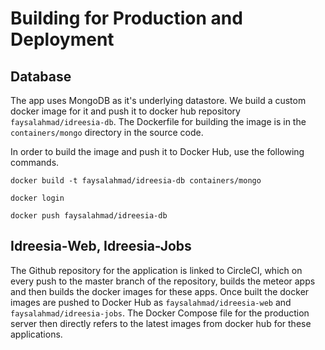 # Building for Production and Deployment

## Database
The app uses MongoDB as it's underlying datastore. We build a custom docker image for it and push it to docker hub repository `faysalahmad/idreesia-db`. The Dockerfile for building the image is in the `containers/mongo` directory in the source code.

In order to build the image and push it to Docker Hub, use the following commands.

```
docker build -t faysalahmad/idreesia-db containers/mongo
```
```
docker login
```
```
docker push faysalahmad/idreesia-db
```

## Idreesia-Web, Idreesia-Jobs
The Github repository for the application is linked to CircleCI, which on every push to the master branch of the repository, builds the meteor apps and then builds the docker images for these apps. Once built the docker images are pushed to Docker Hub as `faysalahmad/idreesia-web` and `faysalahmad/idreesia-jobs`.
The Docker Compose file for the production server then directly refers to the latest images from docker hub for these applications.

